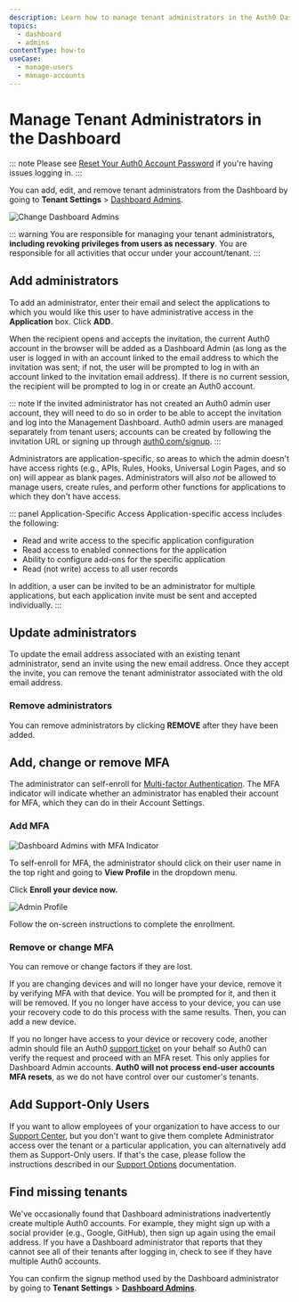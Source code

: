```yaml
---
description: Learn how to manage tenant administrators in the Auth0 Dashboard.
topics:
  - dashboard
  - admins
contentType: how-to
useCase:
  - manage-users
  - manage-accounts
---
```

# Manage Tenant Administrators in the Dashboard

::: note
Please see [Reset Your Auth0 Account Password](/tutorials/reset-account-password) if you're having issues logging in.
:::

You can add, edit, and remove tenant administrators from the Dashboard by going to **Tenant Settings** > [Dashboard Admins](${manage_url}/#/tenant/admins).

![Change Dashboard Admins](/media/articles/tutorials/manage-admins.png)

::: warning
You are responsible for managing your tenant administrators, **including revoking privileges from users as necessary**. You are responsible for all activities that occur under your account/tenant.
:::

## Add administrators

To add an administrator, enter their email and select the applications to which you would like this user to have administrative access in the **Application** box. Click **ADD**.

When the recipient opens and accepts the invitation, the current Auth0 account in the browser will be added as a Dashboard Admin (as long as the user is logged in with an account linked to the email address to which the invitation was sent; if not, the user will be prompted to log in with an account linked to the invitation email address). If there is no current session, the recipient will be prompted to log in or create an Auth0 account.

::: note
If the invited administrator has not created an Auth0 admin user account, they will need to do so in order to be able to accept the invitation and log into the Management Dashboard. Auth0 admin users are managed separately from tenant users; accounts can be created by following the invitation URL or signing up through [auth0.com/signup](https://auth0.com/signup).
:::

Administrators are application-specific, so areas to which the admin doesn't have access rights (e.g., APIs, Rules, Hooks, Universal Login Pages, and so on) will appear as blank pages. Administrators will also *not* be allowed to manage users, create rules, and perform other functions for applications to which they don't have access.

::: panel Application-Specific Access
Application-specific access includes the following:

* Read and write access to the specific application configuration
* Read access to enabled connections for the application
* Ability to configure add-ons for the specific application
* Read (not write) access to all user records

In addition, a user can be invited to be an administrator for multiple applications, but each application invite must be sent and accepted individually.
:::

## Update administrators

To update the email address associated with an existing tenant administrator, send an invite using the new email address. Once they accept the invite, you can remove the tenant administrator associated with the old email address.

### Remove administrators

You can remove administrators by clicking **REMOVE** after they have been added.

## Add, change or remove MFA

The administrator can self-enroll for [Multi-factor Authentication](/mfa). The MFA indicator will indicate whether an administrator has enabled their account for MFA, which they can do in their Account Settings.

### Add MFA

![Dashboard Admins with MFA Indicator](/media/articles/tutorials/dashboard-admins.png)

To self-enroll for MFA, the administrator should click on their user name in the top right and going to **View Profile** in the dropdown menu.

Click **Enroll your device now.**

![Admin Profile](/media/articles/tutorials/your-profile.png)

Follow the on-screen instructions to complete the enrollment.

### Remove or change MFA

You can remove or change factors if they are lost.

If you are changing devices and will no longer have your device, remove it by verifying MFA with that device. You will be prompted for it, and then it will be removed. If you no longer have access to your device, you can use your recovery code to do this process with the same results. Then, you can add a new device.

If you no longer have access to your device or recovery code, another admin should file an Auth0 [support ticket](/support/tickets) on your behalf so Auth0 can verify the request and proceed with an MFA reset. This only applies for Dashboard Admin accounts. **Auth0 will not process end-user accounts MFA resets**, as we do not have control over our customer's tenants.

## Add Support-Only Users

If you want to allow employees of your organization to have access to our [Support Center](https://support.auth0.com), but you don't want to give them complete Administrator access over the tenant or a particular application, you can alternatively add them as Support-Only users. If that's the case, please follow the instructions described in our [Support Options](/support#add-support-only-users) documentation.

## Find missing tenants

We've occasionally found that Dashboard administrations inadvertently create multiple Auth0 accounts. For example, they might sign up with a social provider (e.g., Google, GitHub), then sign up again using the email address. If you have a Dashboard administrator that reports that they cannot see all of their tenants after logging in, check to see if they have multiple Auth0 accounts.

You can confirm the signup method used by the Dashboard administrator by going to **Tenant Settings** > [**Dashboard Admins**](${manage_url}/#/tenant/admins). 
